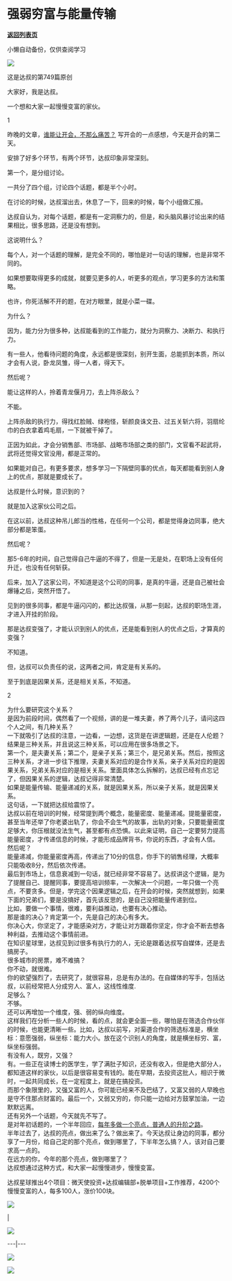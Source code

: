 # 强弱穷富与能量传输

[**返回列表页**](/gzh/达叔天演论)

小懒自动备份，仅供查阅学习

![](https://mmbiz.qpic.cn/mmbiz_png/7jriahnMs10LZ2ogDTFtMQZnTdcuGiaMUMibDBgE2tztbNrFgPOOlcw8OywDMvswLUTPaKwTPUmT4jJUD2UQaXuqw/640?wx_fmt=png)

这是达叔的第749篇原创

大家好，我是达叔。

一个想和大家一起慢慢变富的家伙。

  

1

  

昨晚的文章，[谁能让开会，不那么痛苦？](http://mp.weixin.qq.com/s?__biz=MzA3MDQxNTg1MQ==&mid=2247493032&idx=1&sn=8a6966637d3b0913fd5c4ed7a7adf874&chksm=9f3f812ca848083a305c16d0787cdc51de78dc3d8e02bc7dadb63ada0c9589d3bd4d72938d83&scene=21#wechat_redirect)
写开会的一点感想，今天是开会的第二天。  

安排了好多个环节，有两个环节，达叔印象非常深刻。

第一个，是分组讨论。

一共分了四个组，讨论四个话题，都是半个小时。

在讨论的时候，达叔溜出去，休息了一下，回来的时候，每个小组做汇报。

达叔自认为，对每个话题，都是有一定洞察力的，但是，和头脑风暴讨论出来的结果相比，很多思路，还是没有想到。

这说明什么？  

每个人，对一个话题的理解，是完全不同的，哪怕是对一句话的理解，也是非常不同的。  

如果想要取得更多的成就，就要见更多的人，听更多的观点，学习更多的方法和策略。  

也许，你死活解不开的题，在对方眼里，就是小菜一碟。

为什么？

因为，能力分为很多种，达叔能看到的工作能力，就分为洞察力、决断力、和执行力。

有一些人，他看待问题的角度，永远都是很深刻，别开生面，总能抓到本质，所以才会有人说，卧龙凤雏，得一人者，得天下。

然后呢？

能让这样的人，拎着青龙偃月刀，去上阵杀敌么？

不能。

上阵杀敌的执行力，得找红脸贼、绿袍怪，斩颜良诛文丑、过五关斩六将，羽扇纶巾的白衣拿着鸡毛扇，一下就被干掉了。

正因为如此，才会分销售部、市场部、战略市场部之类的部门，文官看不起武将，武将还觉得文官没用，都是正常的。  

如果能对自己，有更多要求，想多学习一下隔壁同事的优点，每天都能看到别人身上的优点，那就是要成长了。  

达叔是什么时候，意识到的？  

就是加入这家伙公司之后。

在这以前，达叔这种吊儿郎当的性格，在任何一个公司，都是觉得身边同事，绝大部分都是笨蛋。

然后呢？

那5-6年的时间，自己觉得自己牛逼的不得了，但是一无是处，在职场上没有任何升迁，也没有任何斩获。

后来，加入了这家公司，不知道是这个公司的同事，是真的牛逼，还是自己被社会爆锤之后，突然开悟了。

见到的很多同事，都是牛逼闪闪的，都比达叔强，从那一刻起，达叔的职场生涯，才进入开挂的阶段。

那是达叔变强了，才能认识到别人的优点，还是能看到别人的优点之后，才算真的变强？  

不知道。

但，达叔可以负责任的说，这两者之间，肯定是有关系的。  

至于到底是因果关系，还是相关关系，不知道。  

  

2

  

为什么要研究这个关系？  
是因为前段时间，偶然看了一个视频，讲的是一堆夫妻，养了两个儿子，请问这四个人之间，有几种关系？  
一下就吸引了达叔的注意，一边看，一边想，这货是在讲逻辑题，还是在人伦题？  
结果是三种关系，并且说这三种关系，可以应用在很多场景之下。  
第一个，是夫妻关系；第二个，是亲子关系；第三个，是兄弟关系。然后，按照这三种关系，才进一步往下推理，夫妻关系对应的是合作关系，亲子关系对应的是因果关系，兄弟关系对应的是相关关系。里面具体怎么拆解的，达叔已经有点忘记了，但因果关系的逻辑，达叔记得非常清楚。  
如果是能量传输、能量递减的关系，就是因果关系，所以亲子关系，就是因果关系。  
这句话，一下就把达叔给震惊了。  
达叔以前在培训的时候，经常提到两个概念，能量密度、能量递减。提能量密度，甚至当年还举了你老婆出轨了，你会不会生气的故事，出轨的对象，只要能量密度足够大，你压根就没法生气，甚至都有点恐惧。以此来证明，自己一定要努力提高能量密度，才传递信息的时候，才能形成品牌背书，你说的东西，才会有人信。  
然后呢？  
能量递减，你能量密度再高，传递出了10分的信息，你手下的销售经理，大概率只能吸收8分，然后依次传递。  
最后到市场上，信息衰减到一句话，就已经非常不容易了。达叔讲这个逻辑，是为了提醒自己、提醒同事，要提高培训频率，一次解决一个问题，一年只做一个亮点，不要贪多。但是，学完这个因果逻辑之后，在开会的时候，突然就想到，如果下面的兄弟们，要是没搞好，首先该反思的，是自己没把能量传递到位。  
比如，要做一个事情，很难，要利益推动，也要有决心推动。  
那是谁的决心？肯定第一个，先是自己的决心有多大。  
你决心大，你坚定了，才能感染对方，才能让对方跟着你坚定，你才会不断去想各种利益，去推动这个事情前进。  
在知识星球里，达叔见到过很多有执行力的人，无论是跟着达叔写自媒体，还是去搞房子。  
很多城市的房票，难不难搞？  
你不动，就很难。  
你的欲望强烈了，去研究了，就很容易，总是有办法的。在自媒体的写手，包括达叔，以前经常把人分成穷人、富人，这线性维度.  
足够么？  
不够。  
还可以再增加一个维度，强、弱的纵向维度。  
这样我们在分析一些人的时候，看的点，就会更全面一些，哪怕是在筛选合作伙伴的时候，也能更清晰一些。比如，达叔以前写，对渠道合作的筛选标准是，横坐标：意愿强弱，纵坐标：能力大小。放在这个识别人的角度，就是横坐标穷、富，纵坐标强弱。  
有没有人，既穷，又强？  
有。一些正在读博士的医学生，学了满肚子知识，还没有收入，但是绝大部分人，都知道这样的家伙，以后是很容易变有钱的。能在早期，去投资这批人，相识于微时，一起共同成长，在一定程度上，就是在搞投资。  
而那个象限里的，又强又富的人，你可能已经来不及巴结了，又富又弱的人早晚也是守不住那点财富的。最后一个，又弱又穷的，你只能一边给对方鼓掌加油，一边默默远离。  
还有另外一个话题，今天就先不写了。  
是对年初话题的，一个半年回应，[每年多做一个亮点，普通人的升阶之路](http://mp.weixin.qq.com/s?__biz=MzA3MDQxNTg1MQ==&mid=2247490427&idx=2&sn=609685423e34333e58e9694aa1fc7d99&chksm=9f3c7fffa84bf6e9b0095509b541dc496c22dcf38aae1cad6efb1544f394d40d786281bb94c8&scene=21#wechat_redirect)。  
半年过去了，达叔的亮点，做出来了么？做出来了。今天达叔让身边的同事，都分享了一月份，给自己定的那个亮点，做到哪里了，下半年怎么搞？人，该对自己要求高一点的。  
在远方的你，今年的那个亮点，做到哪里了？  
达叔想通过这种方式，和大家一起慢慢进步，慢慢变富。

达叔星球推出4个项目：微天使投资+达叔编辑部+脱单项目+工作推荐，4200个慢慢变富的人，每多100人，涨价100块。

![](https://mmbiz.qpic.cn/mmbiz_png/7jriahnMs10LD2GPukTxiahFI6oM4lNDvKduqV0kwaJk5SqIuadNl7VvBibLD6mVAGrWR0AeZxxR7AvoQ2UzHXBEg/640?wx_fmt=png)

  

|

![](https://mmbiz.qpic.cn/mmbiz_jpg/7jriahnMs10LD2GPukTxiahFI6oM4lNDvKGKEmMhN7fZtl6NRhbkf2Vn8krZEPbFtbNpwcFRROweibXgaVcKhxazQ/640?wx_fmt=jpeg)  
  
---|---  
  
[![](https://mmbiz.qpic.cn/mmbiz_jpg/7jriahnMs10LcEot1GkBPa7BXh0V8jDZeAVTtIvX8nhP84UCW4F6dTgCXjpwDo4sjSSTUJjL3KAxh0nnfNFH8wA/640?wx_fmt=jpeg)](http://mp.weixin.qq.com/s?__biz=MzA3MDQxNTg1MQ==&mid=2247490853&idx=2&sn=154cb011c0644c5d4c45f0f9c70f55dc&chksm=9f3c79a1a84bf0b761f7812cd8b0b3b525a3441beb1c132305f5f68f058a5efb0005b0a08c27&scene=21#wechat_redirect)

[![](https://mmbiz.qpic.cn/mmbiz_png/MAUQjpXpKc2tPicRS2CbTC4gQN4sZ8Hx0fPtiayC1Qc7ic41icUx0HsUXoo4wZHQhKaMMGPISkI1b1WuQjJpfia2tlA/640?wx_fmt=png)](http://mp.weixin.qq.com/s?__biz=MzA3MDQxNTg1MQ==&mid=2247492240&idx=1&sn=d07c518b3f33c8d48409ce8ac785886e&chksm=9f3f8614a8480f026160b168254339308606074d12eed24a124c8c821e439a9b0eef16d1243c&scene=21#wechat_redirect)

